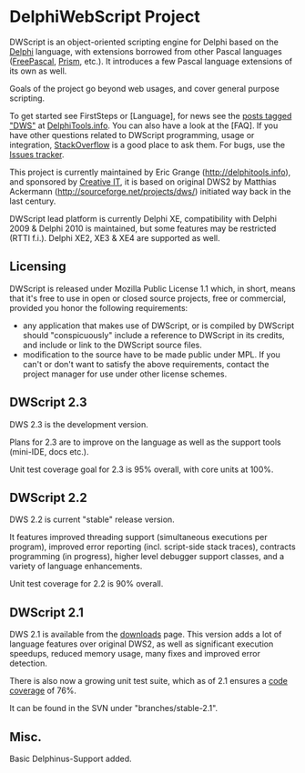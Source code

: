 # DelphiWebScript Project #

DWScript is an object-oriented scripting engine for Delphi based on the [Delphi](http://en.wikipedia.org/wiki/Embarcadero_Delphi) language, with extensions borrowed from other Pascal languages ([FreePascal](http://www.freepascal.org/), [Prism](http://prismwiki.codegear.com/en/Main_Page), etc.). It introduces a few Pascal language extensions of its own as well.

Goals of the project go beyond web usages, and cover general purpose scripting.

To get started see FirstSteps or [Language], for news see the [posts tagged "DWS"](http://delphitools.info/tag/dws/) at [DelphiTools.info](http://delphitools.info/). You can also have a look at the [FAQ]. If you have other questions related to DWScript programming, usage or integration, [StackOverflow](http://stackoverflow.com/questions/tagged/dwscript) is a good place to ask them. For bugs, use the [Issues tracker](https://bitbucket.org/egrange/dwscript/issues).

This project is currently maintained by Eric Grange (http://delphitools.info), and sponsored by [Creative IT](http://creative-it.net), it is based on original DWS2 by Matthias Ackermann (http://sourceforge.net/projects/dws/) initiated way back in the last century.

DWScript lead platform is currently Delphi XE, compatibility with Delphi 2009 & Delphi 2010 is maintained, but some features may be restricted (RTTI f.i.). Delphi XE2, XE3 & XE4 are supported as well.

## Licensing ##

DWScript is released under Mozilla Public License 1.1 which, in short, means that it's free to use in open or closed source projects, free or commercial, provided you honor the following requirements:
 * any application that makes use of DWScript, or is compiled by DWScript should "conspicuously" include a reference to DWScript in its credits, and include or link to the DWScript source files.
 * modification to the source have to be made public under MPL.
If you can't or don't want to satisfy the above requirements, contact the project manager for use under other license schemes.

## DWScript 2.3 ##

DWS 2.3 is the development version.

Plans for 2.3 are to improve on the language as well as the support tools (mini-IDE, docs etc.).

Unit test coverage goal for 2.3 is 95% overall, with core units at 100%.

## DWScript 2.2 ##

DWS 2.2 is current "stable" release version.

It features improved threading support (simultaneous executions per program), improved error reporting (incl. script-side stack traces), contracts programming (in progress), higher level debugger support classes, and a variety of language enhancements.

Unit test coverage for 2.2 is 90% overall.

## DWScript 2.1 ##

DWS 2.1 is available from the [downloads](http://code.google.com/p/dwscript/downloads/list) page. This version adds a lot of language features over original DWS2, as well as significant execution speedups, reduced memory usage, many fixes and improved error detection. 

There is also now a growing unit test suite, which as of 2.1 ensures a [code coverage](http://code.google.com/p/delphi-code-coverage/) of 76%.

It can be found in the SVN under "branches/stable-2.1".

## Misc. ##

Basic Delphinus-Support added.